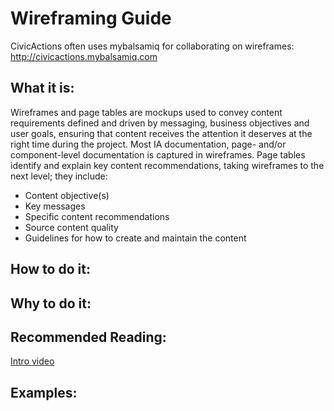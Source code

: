 # Wireframing Guide

CivicActions often uses mybalsamiq for collaborating on wireframes: <http://civicactions.mybalsamiq.com>

## What it is:

Wireframes and page tables are mockups used to convey content requirements defined and driven by messaging, business objectives and user goals, ensuring that content receives the attention it deserves at the right time during the project. Most IA documentation, page- and/or component-level documentation is captured in wireframes. Page tables identify and explain key content recommendations, taking wireframes to the next level; they include:

* Content objective(s)
* Key messages
* Specific content recommendations
* Source content quality
* Guidelines for how to create and maintain the content

## How to do it:

## Why to do it:

## Recommended Reading:

[Intro video](https://www.youtube.com/watch?v=VPzsMdqZKFE)

## Examples:
